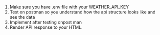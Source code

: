 1. Make sure you have .env file with your WEATHER_API_KEY 
2. Test on postman so you understand how the api structure looks like and see the data
3. Implement after testing onpost man
4. Render API response to your HTML.